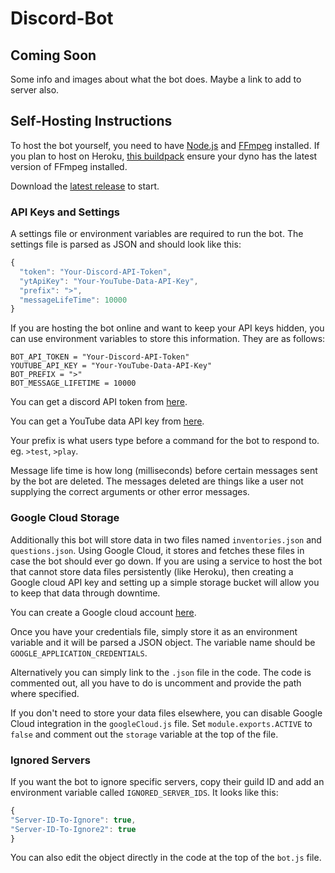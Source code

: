 # Discord-Bot

## Coming Soon
Some info and images about what the bot does. Maybe a link to add to server also.

## Self-Hosting Instructions
To host the bot yourself, you need to have [Node.js](https://nodejs.org/en/) and [FFmpeg](https://www.ffmpeg.org/) installed.
If you plan to host on Heroku, [this buildpack](https://elements.heroku.com/buildpacks/jonathanong/heroku-buildpack-ffmpeg-latest) ensure your dyno has the latest version of FFmpeg installed.

Download the [latest release](https://github.com/Michael23B/Discord-Bot/releases) to start.

### API Keys and Settings

A settings file or environment variables are required to run the bot. 
The settings file is parsed as JSON and should look like this:
```javascript
{
  "token": "Your-Discord-API-Token",
  "ytApiKey": "Your-YouTube-Data-API-Key",
  "prefix": ">",
  "messageLifeTime": 10000
}
```
If you are hosting the bot online and want to keep your API keys hidden, 
you can use environment variables to store this information. They are as follows:
```
BOT_API_TOKEN = "Your-Discord-API-Token"
YOUTUBE_API_KEY = "Your-YouTube-Data-API-Key"
BOT_PREFIX = ">"
BOT_MESSAGE_LIFETIME = 10000
```
You can get a discord API token from [here](https://discordapp.com/developers/applications).

You can get a YouTube data API key from [here](https://developers.google.com/youtube/v3/getting-started).

Your prefix is what users type before a command for the bot to respond to. eg. `>test`, `>play`.

Message life time is how long (milliseconds) before certain messages sent by the bot are deleted.
The messages deleted are things like a user not supplying the correct arguments or other error messages.

### Google Cloud Storage

Additionally this bot will store data in two files named `inventories.json` and `questions.json`. 
Using Google Cloud, it stores and fetches these files in case the bot should ever go down.
If you are using a service to host the bot that cannot store data files persistently (like Heroku),
then creating a Google cloud API key and setting up a simple storage bucket will allow you to keep that data through downtime.

You can create a Google cloud account [here](https://cloud.google.com).

Once you have your credentials file, simply store it as an environment variable and it will be parsed a JSON object.
The variable name should be `GOOGLE_APPLICATION_CREDENTIALS`.

Alternatively you can simply link to the `.json` file in the code. 
The code is commented out, all you have to do is uncomment and provide the path where specified.

If you don't need to store your data files elsewhere, you can disable Google Cloud integration in the `googleCloud.js` file.
Set `module.exports.ACTIVE` to `false` and comment out the `storage` variable at the top of the file.

### Ignored Servers

If you want the bot to ignore specific servers, copy their guild ID and add an environment variable called `IGNORED_SERVER_IDS`.
It looks like this:
```javascript
{
"Server-ID-To-Ignore": true,
"Server-ID-To-Ignore2": true
}
```
You can also edit the object directly in the code at the top of the `bot.js` file.
